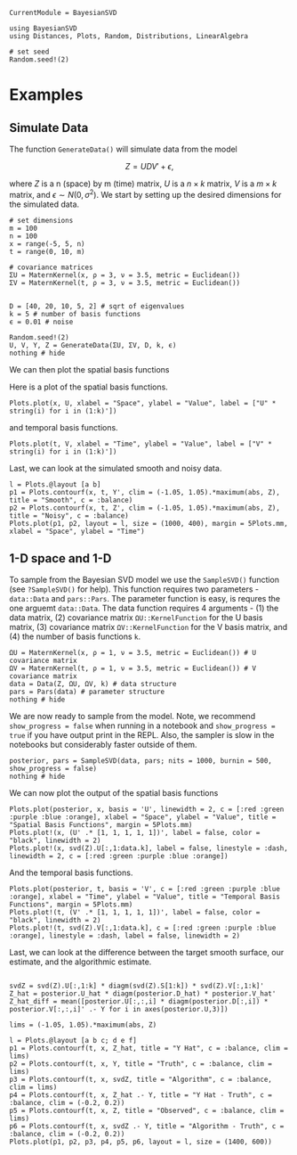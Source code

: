 ```@meta
CurrentModule = BayesianSVD
```

```@setup 1d
using BayesianSVD
using Distances, Plots, Random, Distributions, LinearAlgebra

# set seed
Random.seed!(2)
```

# Examples

## Simulate Data

The function `GenerateData()` will simulate data from the model

$$Z = UDV' + \epsilon,$$

where $Z$ is a n (space) by m (time) matrix, $U$ is a $n \times k$ matrix, $V$ is a $m \times k$ matrix, and $\epsilon \sim N(0, \sigma^2)$.
We start by setting up the desired dimensions for the simulated data.

```@example 1d
# set dimensions
m = 100
n = 100
x = range(-5, 5, n)
t = range(0, 10, m)

# covariance matrices
ΣU = MaternKernel(x, ρ = 3, ν = 3.5, metric = Euclidean())
ΣV = MaternKernel(t, ρ = 3, ν = 3.5, metric = Euclidean())


D = [40, 20, 10, 5, 2] # sqrt of eigenvalues
k = 5 # number of basis functions 
ϵ = 0.01 # noise

Random.seed!(2)
U, V, Y, Z = GenerateData(ΣU, ΣV, D, k, ϵ)
nothing # hide
```

We can then plot the spatial basis functions

Here is a plot of the spatial basis functions.
```@example 1d
Plots.plot(x, U, xlabel = "Space", ylabel = "Value", label = ["U" * string(i) for i in (1:k)'])
```

and temporal basis functions.
```@example 1d
Plots.plot(t, V, xlabel = "Time", ylabel = "Value", label = ["V" * string(i) for i in (1:k)'])
```

Last, we can look at the simulated smooth and noisy data.
```@example 1d
l = Plots.@layout [a b]
p1 = Plots.contourf(x, t, Y', clim = (-1.05, 1.05).*maximum(abs, Z), title = "Smooth", c = :balance)
p2 = Plots.contourf(x, t, Z', clim = (-1.05, 1.05).*maximum(abs, Z), title = "Noisy", c = :balance)
Plots.plot(p1, p2, layout = l, size = (1000, 400), margin = 5Plots.mm, xlabel = "Space", ylabel = "Time")
```

## 1-D space and 1-D

To sample from the Bayesian SVD model we use the `SampleSVD()` function (see `?SampleSVD()` for help). This function requires two parameters - `data::Data` and `pars::Pars`. The parameter function is easy, is requres the one arguemt `data::Data`. The data function requires 4 arguments - (1) the data matrix, (2) covariance matrix `ΩU::KernelFunction` for the U basis matrix, (3) covariance matrix `ΩV::KernelFunction` for the V basis matrix, and (4) the number of basis functions `k`.

```@example 1d
ΩU = MaternKernel(x, ρ = 1, ν = 3.5, metric = Euclidean()) # U covariance matrix
ΩV = MaternKernel(t, ρ = 1, ν = 3.5, metric = Euclidean()) # V covariance matrix
data = Data(Z, ΩU, ΩV, k) # data structure
pars = Pars(data) # parameter structure
nothing # hide
```

We are now ready to sample from the model. Note, we recommend `show_progress = false` when running in a notebook and `show_progress = true` if you have output print in the REPL. Also, the sampler is slow in the notebooks but considerably faster outside of them.

```@example 1d
posterior, pars = SampleSVD(data, pars; nits = 1000, burnin = 500, show_progress = false)
nothing # hide
```

We can now plot the output of the spatial basis functions
```@example 1d
Plots.plot(posterior, x, basis = 'U', linewidth = 2, c = [:red :green :purple :blue :orange], xlabel = "Space", ylabel = "Value", title = "Spatial Basis Functions", margin = 5Plots.mm)
Plots.plot!(x, (U' .* [1, 1, 1, 1, 1])', label = false, color = "black", linewidth = 2)
Plots.plot!(x, svd(Z).U[:,1:data.k], label = false, linestyle = :dash, linewidth = 2, c = [:red :green :purple :blue :orange])
```

And the temporal basis functions.
```@example 1d
Plots.plot(posterior, t, basis = 'V', c = [:red :green :purple :blue :orange], xlabel = "Time", ylabel = "Value", title = "Temporal Basis Functions", margin = 5Plots.mm)
Plots.plot!(t, (V' .* [1, 1, 1, 1, 1])', label = false, color = "black", linewidth = 2)
Plots.plot!(t, svd(Z).V[:,1:data.k], c = [:red :green :purple :blue :orange], linestyle = :dash, label = false, linewidth = 2)
```

Last, we can look at the difference between the target smooth surface, our estimate, and the algorithmic estimate.

```@example 1d

svdZ = svd(Z).U[:,1:k] * diagm(svd(Z).S[1:k]) * svd(Z).V[:,1:k]'
Z_hat = posterior.U_hat * diagm(posterior.D_hat) * posterior.V_hat'
Z_hat_diff = mean([posterior.U[:,:,i] * diagm(posterior.D[:,i]) * posterior.V[:,:,i]' .- Y for i in axes(posterior.U,3)])

lims = (-1.05, 1.05).*maximum(abs, Z)

l = Plots.@layout [a b c; d e f]
p1 = Plots.contourf(t, x, Z_hat, title = "Y Hat", c = :balance, clim = lims)
p2 = Plots.contourf(t, x, Y, title = "Truth", c = :balance, clim = lims)
p3 = Plots.contourf(t, x, svdZ, title = "Algorithm", c = :balance, clim = lims)
p4 = Plots.contourf(t, x, Z_hat .- Y, title = "Y Hat - Truth", c = :balance, clim = (-0.2, 0.2))
p5 = Plots.contourf(t, x, Z, title = "Observed", c = :balance, clim = lims)
p6 = Plots.contourf(t, x, svdZ .- Y, title = "Algorithm - Truth", c = :balance, clim = (-0.2, 0.2))
Plots.plot(p1, p2, p3, p4, p5, p6, layout = l, size = (1400, 600))
```